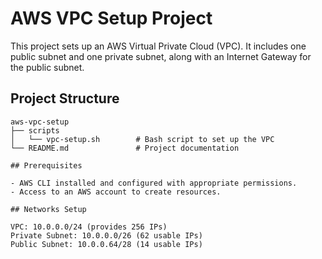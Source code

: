 # AWS VPC Setup Project

This project sets up an AWS Virtual Private Cloud (VPC). It includes one public subnet and one private subnet, along with an Internet Gateway for the public subnet.

## Project Structure

```
aws-vpc-setup
├── scripts
│   └── vpc-setup.sh        # Bash script to set up the VPC
└── README.md               # Project documentation

## Prerequisites

- AWS CLI installed and configured with appropriate permissions.
- Access to an AWS account to create resources.

## Networks Setup

VPC: 10.0.0.0/24 (provides 256 IPs)
Private Subnet: 10.0.0.0/26 (62 usable IPs)
Public Subnet: 10.0.0.64/28 (14 usable IPs)